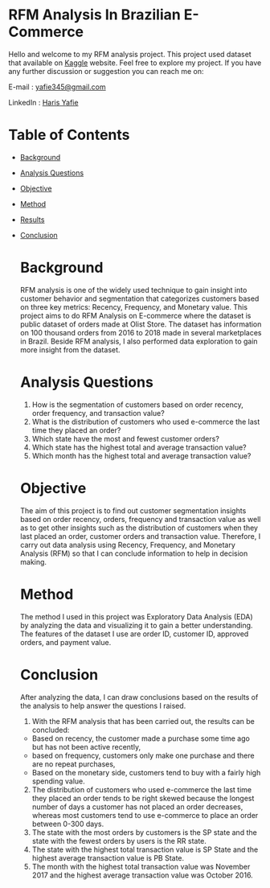 # RFM Analysis In Brazilian E-Commerce

Hello and welcome to my RFM analysis project. This project used dataset that available on [Kaggle](https://www.kaggle.com/datasets/olistbr/brazilian-ecommerce) website.  Feel free to explore my project. If you have any further discussion or suggestion you can reach me on:

E-mail : yafie345@gmail.com

LinkedIn : [Haris Yafie](https://www.linkedin.com/in/haris-yafie/)

# Table of Contents
- [Background](#background)
- [Analysis Questions](#analysis-questions)
- [Objective](#objective)
- [Method](#method)
- [Results](#results)
- [Conclusion](#conclusion)

  # Background
  RFM analysis is one of the widely used technique to gain insight into customer behavior and segmentation that categorizes customers based on three key metrics: Recency, Frequency, and Monetary value. This project aims to do RFM Analysis on E-commerce where the dataset is public dataset of orders made at Olist Store. The dataset has information on 100 thousand orders from 2016 to 2018 made in several marketplaces in Brazil. Beside RFM analysis, I also performed data exploration to gain more insight from the dataset.
  
  # Analysis Questions
  1. How is the segmentation of customers based on order recency, order frequency, and transaction value?
  2. What is the distribution of customers who used e-commerce the last time they placed an order?
  3. Which state have the most and fewest customer orders?
  4. Which state has the highest total and average transaction value?
  5. Which month has the highest total and average transaction value?

  # Objective
  The aim of this project is to find out customer segmentation insights based on order recency, orders, frequency and transaction value as well as to get other insights such as the distribution of customers when they last placed an order, customer orders and transaction value. Therefore, I carry out data analysis using Recency, Frequency, and Monetary Analysis (RFM) so that I can conclude information to help in decision making.

  # Method
  The method I used in this project was Exploratory Data Analysis (EDA) by analyzing the data and visualizing it to gain a better understanding. The features of the dataset I use are order ID, customer ID, approved orders, and payment value.

  # Conclusion
  After analyzing the data, I can draw conclusions based on the results of the analysis to help answer the questions I raised.

  1. With the RFM analysis that has been carried out, the results can be concluded:
    * Based on recency, the customer made a purchase some time ago but has not been active recently,
    * based on frequency, customers only make one purchase and there are no repeat purchases,
    * Based on the monetary side, customers tend to buy with a fairly high spending value.
  2. The distribution of customers who used e-commerce the last time they placed an order tends to be right skewed because the longest number of days a customer has not placed an order decreases, whereas most customers tend to use e-commerce to place an order between 0-300 days.
  3. The state with the most orders by customers is the SP state and the state with the fewest orders by users is the RR state.
  4. The state with the highest total transaction value is SP State and the highest average transaction value is PB State.
  5. The month with the highest total transaction value was November 2017 and the highest average transaction value was October 2016.
